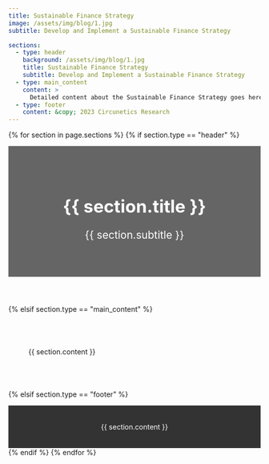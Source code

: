 ```yaml
---
title: Sustainable Finance Strategy
image: /assets/img/blog/1.jpg
subtitle: Develop and Implement a Sustainable Finance Strategy

sections:
  - type: header
    background: /assets/img/blog/1.jpg
    title: Sustainable Finance Strategy
    subtitle: Develop and Implement a Sustainable Finance Strategy
  - type: main_content
    content: >
      Detailed content about the Sustainable Finance Strategy goes here...
  - type: footer
    content: &copy; 2023 Circunetics Research
---
```


{% for section in page.sections %}
  {% if section.type == "header" %}
    <!-- Header: Showcasing the title, subtitle, and image -->
    <header style="background: url({{ section.background }}) no-repeat center center; background-size: cover;">
        <div style="background-color: rgba(0, 0, 0, 0.6); padding: 50px;">
            <h1 style="color: white; font-size: 2.5em;">{{ section.title }}</h1>
            <p style="color: white; font-size: 1.5em;">{{ section.subtitle }}</p>
        </div>
    </header>

  {% elsif section.type == "main_content" %}
    <!-- Main Content Area -->
    <main style="padding: 40px;">
        <p>
            {{ section.content }}
        </p>
    </main>

  {% elsif section.type == "footer" %}
    <!-- Optional Footer -->
    <footer style="background-color: #333; padding: 20px;">
        <p style="color: white; text-align: center;">{{ section.content }}</p>
    </footer>
  {% endif %}
{% endfor %}
